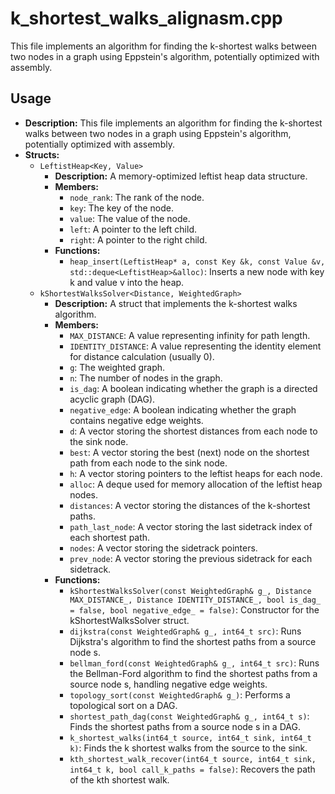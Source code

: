 # k_shortest_walks_alignasm.cpp

This file implements an algorithm for finding the k-shortest walks between two nodes in a graph using Eppstein's algorithm, potentially optimized with assembly.

## Usage

*   **Description:** This file implements an algorithm for finding the k-shortest walks between two nodes in a graph using Eppstein's algorithm, potentially optimized with assembly.
*   **Structs:**
    *   `LeftistHeap<Key, Value>`
        *   **Description:** A memory-optimized leftist heap data structure.
        *   **Members:**
            *   `node_rank`: The rank of the node.
            *   `key`: The key of the node.
            *   `value`: The value of the node.
            *   `left`: A pointer to the left child.
            *   `right`: A pointer to the right child.
        *   **Functions:**
            *   `heap_insert(LeftistHeap* a, const Key &k, const Value &v, std::deque<LeftistHeap>&alloc)`: Inserts a new node with key k and value v into the heap.
    *   `kShortestWalksSolver<Distance, WeightedGraph>`
        *   **Description:** A struct that implements the k-shortest walks algorithm.
        *   **Members:**
            *   `MAX_DISTANCE`: A value representing infinity for path length.
            *   `IDENTITY_DISTANCE`: A value representing the identity element for distance calculation (usually 0).
            *   `g`: The weighted graph.
            *   `n`: The number of nodes in the graph.
            *   `is_dag`: A boolean indicating whether the graph is a directed acyclic graph (DAG).
            *   `negative_edge`: A boolean indicating whether the graph contains negative edge weights.
            *   `d`: A vector storing the shortest distances from each node to the sink node.
            *   `best`: A vector storing the best (next) node on the shortest path from each node to the sink node.
            *   `h`: A vector storing pointers to the leftist heaps for each node.
            *   `alloc`: A deque used for memory allocation of the leftist heap nodes.
            *   `distances`: A vector storing the distances of the k-shortest paths.
            *   `path_last_node`: A vector storing the last sidetrack index of each shortest path.
            *   `nodes`: A vector storing the sidetrack pointers.
            *   `prev_node`: A vector storing the previous sidetrack for each sidetrack.
        *   **Functions:**
            *   `kShortestWalksSolver(const WeightedGraph& g_, Distance MAX_DISTANCE_, Distance IDENTITY_DISTANCE_, bool is_dag_ = false, bool negative_edge_ = false)`: Constructor for the kShortestWalksSolver struct.
            *   `dijkstra(const WeightedGraph& g_, int64_t src)`: Runs Dijkstra's algorithm to find the shortest paths from a source node s.
            *   `bellman_ford(const WeightedGraph& g_, int64_t src)`: Runs the Bellman-Ford algorithm to find the shortest paths from a source node s, handling negative edge weights.
            *   `topology_sort(const WeightedGraph& g_)`: Performs a topological sort on a DAG.
            *   `shortest_path_dag(const WeightedGraph& g_, int64_t s)`: Finds the shortest paths from a source node s in a DAG.
            *   `k_shortest_walks(int64_t source, int64_t sink, int64_t k)`: Finds the k shortest walks from the source to the sink.
            *   `kth_shortest_walk_recover(int64_t source, int64_t sink, int64_t k, bool call_k_paths = false)`: Recovers the path of the kth shortest walk.